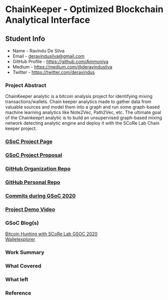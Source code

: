 # ChainKeeper - Optimized Blockchain Analytical Interface

## Student Info

* Name - Ravindu De Silva
* Email - deravindusilva@gmail.com
* GitHub Profile - https://github.com/Ammoniya
* Medium - https://medium.com/@deravindusilva
* Twitter - https://twitter.com/deravindus

### Project Abstract
ChainKeeper analytic is a bitcoin analysis project for identifying mixing transactions/wallets. Chain keeper analytics made to gather data from valuable sources and model them into a graph and run some graph-based machine learning analytics like Note2Vec, Path2Vec, etc.  The ultimate goal of the Chainkeeprt analytic is to build an unsupervised graph-based mixing network detecting analytic engine and deploy it with the SCoRe Lab Chain keeper project. 
### [GSoC Project Page](https://summerofcode.withgoogle.com/organizations/6706542746796032/)

### [GSoC Project Proposal](https://drive.google.com/file/d/1OCVJhKlWM0bDbK9efICEh0gBrs9C5NQS/view?usp=sharing)

### [GitHub Organization Repo](https://github.com/scorelab/ChainKeeper-Analytics)

### [GitHub Personal Repo](https://github.com/Ammoniya/ChainKeeper-Analytics)

### [Commits during GSoC 2020](https://github.com/Ammoniya/ChainKeeper-Analytics/commits/master)

### [Project Demo Video]()

### GSoC Blog(s)
[Bitcoin Hunting with SCoRe Lab GSOC 2020](https://medium.com/scorelab/bitcoin-hunting-with-score-lab-gsoc-2020-73037a572f3c) <br>
[Walletexplorer](https://medium.com/scorelab/walletexplorer-e3d4a7adc4c0)

### Work Summary

### What Covered

### What left

### Reference
